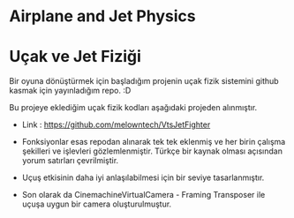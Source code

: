 # Airplane and Jet Physics
# Uçak ve Jet Fiziği

Bir oyuna dönüştürmek için başladığım projenin uçak fizik sistemini github kasmak için yayınladığım repo. :D

Bu projeye eklediğim uçak fizik kodları aşağıdaki projeden alınmıştır.

  - Link : https://github.com/melowntech/VtsJetFighter

  - Fonksiyonlar esas repodan alınarak tek tek eklenmiş ve her birin çalışma şekilleri ve işlevleri gözlemlenmiştir. Türkçe bir kaynak olması açısından yorum satırları çevrilmiştir.
  - Uçuş etkisinin daha iyi anlaşılabilmesi için bir seviye tasarlanmıştır.
  - Son olarak da CinemachineVirtualCamera - Framing Transposer ile uçuşa uygun bir camera oluşturulmuştur.
